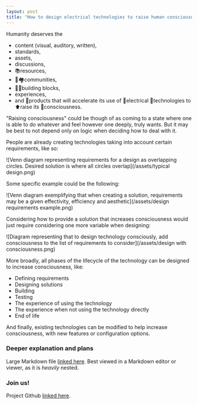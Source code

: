```yaml
---
layout: post
title: "How to design electrical technologies to raise human consciousness"
---
```


<!-- 
🤔 + 🛠️🔌 = 🧘⬆️
🤔💡 + 🤔🛠️ + 🤔📱 = 🧘⬆️ -->

Humanity deserves the
- content (visual, auditory, written),
- standards,
- assets,
- discussions,
- 📚resources,
- 🤝🏘️communities,
- 🧩🧱building blocks,
- experiences,
- and 🛒products
that will accelerate its use of 🔌electrical 📱technologies to ⬆️raise its 🧘consciousness.

"Raising consciousness" could be though of as coming to a state where one is able to do whatever and feel however one deeply, truly wants. But it may be best to not depend only on logic when deciding how to deal with it.

People are already creating technologies taking into account certain requirements, like so:

![Venn diagram representing requirements for a design as overlapping circles. Desired solution is where all circles overlap](/assets/typical design.png)

Some specific example could be the following:

![Venn diagram exemplifying that when creating a solution, requirements may be a given effectivity, efficiency and aesthetic](/assets/design requirements example.png)

Considering how to provide a solution that increases consciousness would just require considering one more variable when designing:

![Diagram representing that to design technology consciously, add consciousness to the list of requirements to consider](/assets/design with consciousness.png)

More broadly, all phases of the lifecycle of the technology can be designed to increase consciousness, like:

- Defining requirements
- Designing solutions
- Building
- Testing
- The experience of using the technology
- The experience when not using the technology directly
- End of life

And finally, existing technologies can be modified to help increase consciousness, with new features or configuration options.

### Deeper explanation and plans

Large Markdown file [linked here](https://www.icloud.com/iclouddrive/0ebC_HBpcBhfMsapJQr1Fo3gA#use_electrical_technologies_to_expand_consciousness). Best viewed in a Markdown editor or viewer, as it is _heavily_ nested.

### Join us!

Project Github [linked here](https://github.com/fernandoaestrella/raise-consciousnes-with-technology).